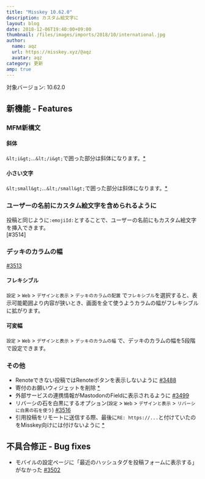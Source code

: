 ```yaml
---
title: "Misskey 10.62.0"
description: カスタム絵文字に
layout: blog
date: 2018-12-06T19:40:00+09:00
thumbnail: /files/images/imports/2018/10/international.jpg
author:
  name: aqz
  url: https://misskey.xyz/@aqz
  avatar: aqz
category: 更新
amp: true
---
```

対象バージョン: 10.62.0

## 新機能 - Features
### MFM新構文
#### 斜体
`&lt;i&gt;`…`&lt;/i&gt;`で囲った部分は斜体になります。[*](https://github.com/syuilo/misskey/commit/ed4860dfd9a84df09888cfbb87ca0896eeb50204)

#### 小さい文字
`&lt;small&gt;`…`&lt;/small&gt;`で囲った部分は斜体になります。[*](https://github.com/syuilo/misskey/commit/66836836ab181623bd86ad71aa2acf226253d481)

### ユーザーの名前にカスタム絵文字を含められるように
投稿と同じように`:emojiId:`とすることで、ユーザーの名前にもカスタム絵文字を挿入できます。  
[#3514]

### デッキのカラムの幅
[#3513](https://github.com/syuilo/misskey/pull/3513)

#### フレキシブル
`設定` > `Web` > `デザインと表示` > `デッキのカラムの配置` で`フレキシブル`を選択すると、表示可能範囲より内容が狭いとき、画面を全て使うようカラムの幅がフレキシブルに拡がります。

#### 可変幅
`設定` > `Web` > `デザインと表示` > `デッキのカラムの幅` で、デッキのカラムの幅を5段階で設定できます。

### その他
- Renoteできない投稿ではRenoteボタンを表示しないように [#3488](https://github.com/syuilo/misskey/pull/3488)
- 寄付のお願いウィジェットを削除 [*](https://github.com/syuilo/misskey/commit/20c0690352200069d7de45cef97bd169a7456b6c)
- 外部サービスの連携情報がMastodonのFieldに表示されるように [#3499](https://github.com/syuilo/misskey/pull/3499)
- リバーシの石を白黒にするオプション(`設定` > `Web` > `デザインと表示` > `リバーシに白黒の石を使う`) [#3516](https://github.com/syuilo/misskey/pull/3516)
- 引用投稿をリモートに送信する際、最後に`RE: https://...`と付けていたのをMisskey向けには付けないように [*](https://github.com/syuilo/misskey/commit/35552131552d8da8f253244da15f705af8c54b01)

## 不具合修正 - Bug fixes
- モバイルの設定ページに「最近のハッシュタグを投稿フォームに表示する」がなかった [#3502](https://github.com/syuilo/misskey/pull/3502)